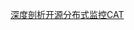 


[深度剖析开源分布式监控CAT](https://tech.meituan.com/2018/11/01/cat-in-depth-java-application-monitoring.html)
